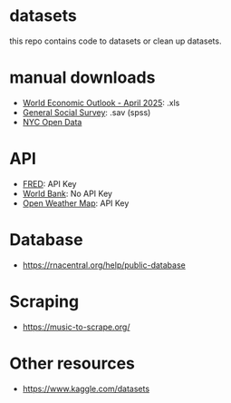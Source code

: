# datasets

this repo contains code to datasets or clean up datasets.

# manual downloads

* [World Economic Outlook - April 2025](https://www.imf.org/en/Publications/WEO/weo-database/2025/april/download-entire-database): .xls
* [General Social Survey](https://gss.norc.org/us/en/gss/get-the-data.html): .sav (spss)
* [NYC Open Data](https://opendata.cityofnewyork.us/data/)

# API

* [FRED](https://fred.stlouisfed.org/docs/api/fred/): API Key
* [World Bank](https://documents.worldbank.org/en/publication/documents-reports/api): No API Key
* [Open Weather Map](https://openweathermap.org/api): API Key

# Database

* https://rnacentral.org/help/public-database

# Scraping
* https://music-to-scrape.org/

# Other resources

* https://www.kaggle.com/datasets
